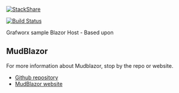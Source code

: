 [![StackShare](http://img.shields.io/badge/tech-stack-0690fa.svg?style=flat)](https://stackshare.io/grafworx-ltd/grafworx-ltd)

[![Build Status](https://dev.azure.com/alastair0234/Grafworx/_apis/build/status/Alastair-Pandelus.MudBlazor.Templates?branchName=master)](https://dev.azure.com/alastair0234/Grafworx/_build/latest?definitionId=1&branchName=master)

Grafworx sample Blazor Host - Based upon

## MudBlazor
For more information about Mudblazor, stop by the repo or website.
- [Github repository](https://github.com/Garderoben/MudBlazor)
- [MudBlazor website](https://mudblazor.com)
